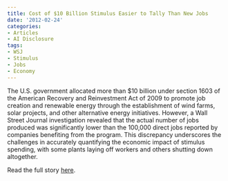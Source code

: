 ```yaml
---
title: Cost of $10 Billion Stimulus Easier to Tally Than New Jobs
date: '2012-02-24'
categories:
- Articles
- AI Disclosure
tags:
- WSJ
- Stimulus
- Jobs
- Economy
---
```


The U.S. government allocated more than $10 billion under section 1603 of the
American Recovery and Reinvestment Act of 2009 to promote job creation and
renewable energy through the establishment of wind farms, solar projects, and
other alternative energy initiatives. However, a Wall Street Journal
investigation revealed that the actual number of jobs produced was significantly
lower than the 100,000 direct jobs reported by companies benefiting from the
program. This discrepancy underscores the challenges in accurately quantifying
the economic impact of stimulus spending, with some plants laying off workers
and others shutting down altogether.

Read the full story
[here](http://wsj.com/article/SB10001424052970203710704577050412494713178.html).

